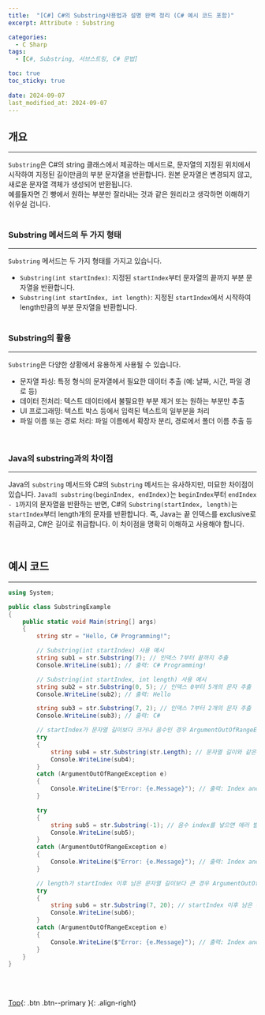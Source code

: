 ```yaml
---
title:  "[C#] C#의 Substring사용법과 설명 완벽 정리 (C# 예시 코드 포함)"
excerpt: Attribute : Substring

categories:
  - C Sharp
tags:
  - [C#, Substring, 서브스트링, C# 문법]

toc: true
toc_sticky: true
 
date: 2024-09-07
last_modified_at: 2024-09-07
---
```


## 개요
---
```Substring```은 C#의 string 클래스에서 제공하는 메서드로, 문자열의 지정된 위치에서 시작하여 지정된 길이만큼의 부분 문자열을 반환합니다. 원본 문자열은 변경되지 않고, 새로운 문자열 객체가 생성되어 반환됩니다.<br> 
예를들자면 긴 빵에서 원하는 부분만 잘라내는 것과 같은 원리라고 생각하면 이해하기 쉬우실 겁니다.
<br><br>

### Substring 메서드의 두 가지 형태
---
```Substring``` 메서드는 두 가지 형태를 가지고 있습니다.

* ```Substring(int startIndex)```: 지정된 ```startIndex```부터 문자열의 끝까지 부분 문자열을 반환합니다.
* ```Substring(int startIndex, int length)```: 지정된 ```startIndex```에서 시작하여 length만큼의 부분 문자열을 반환합니다.
<br><br>

### Substring의 활용
---
```Substring```은 다양한 상황에서 유용하게 사용될 수 있습니다.

* 문자열 파싱: 특정 형식의 문자열에서 필요한 데이터 추출 (예: 날짜, 시간, 파일 경로 등)
* 데이터 전처리: 텍스트 데이터에서 불필요한 부분 제거 또는 원하는 부분만 추출
* UI 프로그래밍: 텍스트 박스 등에서 입력된 텍스트의 일부분을 처리
* 파일 이름 또는 경로 처리: 파일 이름에서 확장자 분리, 경로에서 폴더 이름 추출 등

<br>

### Java의 substring과의 차이점
---
Java의 ```substring``` 메서드와 C#의 ```Substring``` 메서드는 유사하지만, 미묘한 차이점이 있습니다. ```Java의 substring(beginIndex, endIndex)```는 ```beginIndex```부터 ```endIndex - 1```까지의 문자열을 반환하는 반면, C#의 ```Substring(startIndex, length)```는 ```startIndex```부터 length개의 문자를 반환합니다. 즉, Java는 끝 인덱스를 exclusive로 취급하고, C#은 길이로 취급합니다. 이 차이점을 명확히 이해하고 사용해야 합니다.

<br>

## 예시 코드
---
```c#
using System;

public class SubstringExample
{
    public static void Main(string[] args)
    {
        string str = "Hello, C# Programming!";

        // Substring(int startIndex) 사용 예시
        string sub1 = str.Substring(7); // 인덱스 7부터 끝까지 추출
        Console.WriteLine(sub1); // 출력: C# Programming!

        // Substring(int startIndex, int length) 사용 예시
        string sub2 = str.Substring(0, 5); // 인덱스 0부터 5개의 문자 추출
        Console.WriteLine(sub2); // 출력: Hello

        string sub3 = str.Substring(7, 2); // 인덱스 7부터 2개의 문자 추출
        Console.WriteLine(sub3); // 출력: C#

        // startIndex가 문자열 길이보다 크거나 음수인 경우 ArgumentOutOfRangeException 발생
        try
        {
            string sub4 = str.Substring(str.Length); // 문자열 길이와 같은 index를 넣으면 에러 발생
            Console.WriteLine(sub4);
        }
        catch (ArgumentOutOfRangeException e)
        {
            Console.WriteLine($"Error: {e.Message}"); // 출력: Index and length must refer to a location within the string.
        }

        try
        {
            string sub5 = str.Substring(-1); // 음수 index를 넣으면 에러 발생
            Console.WriteLine(sub5);
        }
        catch (ArgumentOutOfRangeException e)
        {
            Console.WriteLine($"Error: {e.Message}"); // 출력: Index and length must refer to a location within the string.
        }

        // length가 startIndex 이후 남은 문자열 길이보다 큰 경우 ArgumentOutOfRangeException 발생
        try
        {
            string sub6 = str.Substring(7, 20); // startIndex 이후 남은 문자열 길이보다 큰 length를 넣으면 에러 발생
            Console.WriteLine(sub6);
        }
        catch (ArgumentOutOfRangeException e)
        {
            Console.WriteLine($"Error: {e.Message}"); // 출력: Index and length must refer to a location within the string.
        }
    }
}
```
<br><br>

[Top](#){: .btn .btn--primary }{: .align-right}